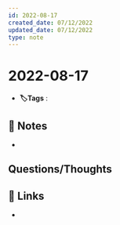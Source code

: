```yaml
---
id: 2022-08-17
created_date: 07/12/2022
updated_date: 07/12/2022
type: note
---
```


#  2022-08-17
- **🏷️Tags** :   
[ ](#anki-card)
## 📝 Notes
- 


## Questions/Thoughts


## 🔗 Links
- 